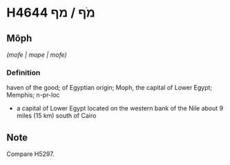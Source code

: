 # H4644 מֹף / מף

## Môph

_(mofe | mope | mofe)_

### Definition

haven of the good; of Egyptian origin; Moph, the capital of Lower Egypt; Memphis; n-pr-loc

- a capital of Lower Egypt located on the western bank of the Nile about 9 miles (15 km) south of Cairo

## Note

Compare H5297.
